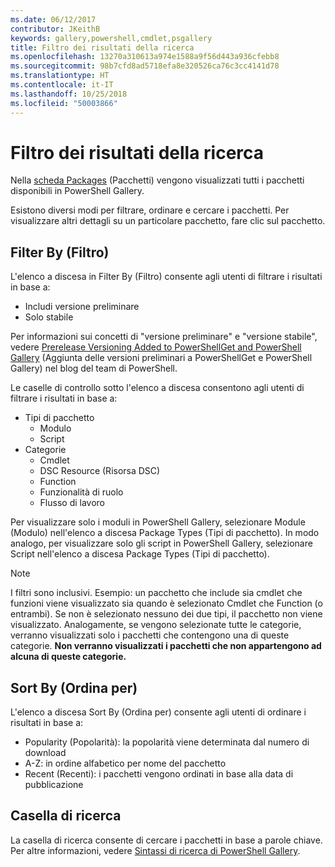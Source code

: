 ```yaml
---
ms.date: 06/12/2017
contributor: JKeithB
keywords: gallery,powershell,cmdlet,psgallery
title: Filtro dei risultati della ricerca
ms.openlocfilehash: 13270a310613a974e1588a9f56d443a936cfebb8
ms.sourcegitcommit: 98b7cfd8ad5718efa8e320526ca76c3cc4141d78
ms.translationtype: HT
ms.contentlocale: it-IT
ms.lasthandoff: 10/25/2018
ms.locfileid: "50003866"
---
```

# <a name="filtering-search-results"></a>Filtro dei risultati della ricerca

Nella [scheda Packages](https://www.powershellgallery.com/packages) (Pacchetti) vengono visualizzati tutti i pacchetti disponibili in PowerShell Gallery.

Esistono diversi modi per filtrare, ordinare e cercare i pacchetti.
Per visualizzare altri dettagli su un particolare pacchetto, fare clic sul pacchetto.

## <a name="filter-by"></a>Filter By (Filtro)

L'elenco a discesa in Filter By (Filtro) consente agli utenti di filtrare i risultati in base a:
- Includi versione preliminare
- Solo stabile

Per informazioni sui concetti di "versione preliminare" e "versione stabile", vedere [Prerelease Versioning Added to PowerShellGet and PowerShell Gallery](https://blogs.msdn.microsoft.com/powershell/2017/12/05/prerelease-versioning-added-to-powershellget-and-powershell-gallery/) (Aggiunta delle versioni preliminari a PowerShellGet e PowerShell Gallery) nel blog del team di PowerShell.

Le caselle di controllo sotto l'elenco a discesa consentono agli utenti di filtrare i risultati in base a:
- Tipi di pacchetto
  - Modulo
  - Script
- Categorie
  - Cmdlet
  - DSC Resource (Risorsa DSC)
  - Function
  - Funzionalità di ruolo
  - Flusso di lavoro

Per visualizzare solo i moduli in PowerShell Gallery, selezionare Module (Modulo) nell'elenco a discesa Package Types (Tipi di pacchetto).
In modo analogo, per visualizzare solo gli script in PowerShell Gallery, selezionare Script nell'elenco a discesa Package Types (Tipi di pacchetto).

> [!NOTE]
> I filtri sono inclusivi.
> Esempio: un pacchetto che include sia cmdlet che funzioni viene visualizzato sia quando è selezionato Cmdlet che Function (o entrambi).
> Se non è selezionato nessuno dei due tipi, il pacchetto non viene visualizzato.
> Analogamente, se vengono selezionate tutte le categorie, verranno visualizzati solo i pacchetti che contengono una di queste categorie.
> **Non verranno visualizzati i pacchetti che non appartengono ad alcuna di queste categorie.**

## <a name="sort-by"></a>Sort By (Ordina per)

L'elenco a discesa Sort By (Ordina per) consente agli utenti di ordinare i risultati in base a:
- Popularity (Popolarità): la popolarità viene determinata dal numero di download
- A-Z: in ordine alfabetico per nome del pacchetto
- Recent (Recenti): i pacchetti vengono ordinati in base alla data di pubblicazione

## <a name="search-box"></a>Casella di ricerca

La casella di ricerca consente di cercare i pacchetti in base a parole chiave.
Per altre informazioni, vedere [Sintassi di ricerca di PowerShell Gallery](search-syntax.md).
